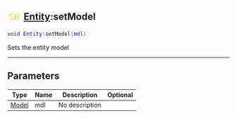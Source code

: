 ## <img src="../../.gitbook/assets/shared.png" width="32" height="32" /> [Entity](../entity/README.md):setModel

```lua
void Entity:setModel(mdl)
```

Sets the entity model

-----------------
## Parameters

| Type   | Name | Description | Optional |
| ------ | ---- | ----------- | -------: |
| [Model](../model/README.md) | mdl | No description |  |
